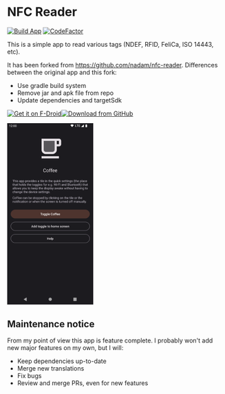 # NFC Reader

[![Build App](https://github.com/mueller-ma/NFCReader/actions/workflows/build.yml/badge.svg)](https://github.com/mueller-ma/NFCReader/actions/workflows/build.yml)
[![CodeFactor](https://www.codefactor.io/repository/github/mueller-ma/nfcreader/badge)](https://www.codefactor.io/repository/github/mueller-ma/nfcreader)
<!-- [![Crowdin](https://badges.crowdin.net/coffee-app/localized.svg)](https://crowdin.com/project/coffee-app) -->

This is a simple app to read various tags (NDEF, RFID, FeliCa, ISO 14443, etc).

It has been forked from https://github.com/nadam/nfc-reader.
Differences between the original app and this fork:
* Use gradle build system
* Remove jar and apk file from repo
* Update dependencies and targetSdk

[<img alt="Get it on F-Droid" height="80" src="https://raw.githubusercontent.com/mueller-ma/android-common/main/assets/get-it-on-fdroid.png"/>](https://f-droid.org/de/packages/com.github.muellerma.nfcreader/)[<img alt="Download from GitHub" height="80" src="https://raw.githubusercontent.com/mueller-ma/android-common/main/assets/direct-apk-download.png"/>](https://github.com/mueller-ma/NFCReader/releases)

<img src="fastlane/metadata/android/en-US/images/phoneScreenshots/1.png" alt="Screenshot" width=200px>

## Maintenance notice

From my point of view this app is feature complete. I probably won't add new major features on my own, but I will:
* Keep dependencies up-to-date
* Merge new translations
* Fix bugs
* Review and merge PRs, even for new features

<!-- ## Translations

App strings and the app store description can be translated via Crowdin: https://crowdin.com/project/

-->

<!-- ## Credits

* Feature graphic by https://unsplash.com/@
-->